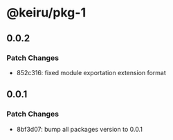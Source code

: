 # @keiru/pkg-1

## 0.0.2

### Patch Changes

- 852c316: fixed module exportation extension format

## 0.0.1

### Patch Changes

- 8bf3d07: bump all packages version to 0.0.1
